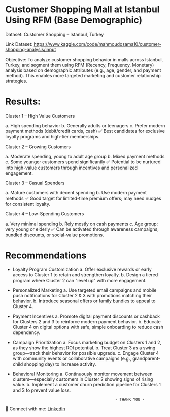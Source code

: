 # Customer Shopping Mall at Istanbul Using RFM (Base Demographic)

Dataset: Customer Shopping – Istanbul, Turkey

Link Dataset: https://www.kaggle.com/code/mahmoudosama10/customer-shopping-analysis/input

Objective:
To analyze customer shopping behavior in malls across Istanbul, Turkey, and segment them using RFM (Recency, Frequency, Monetary) analysis based on demographic attributes (e.g., age, gender, and payment method). This enables more targeted marketing and customer relationship strategies.

# Results:
Cluster 1 – High Value Customers

a. High spending behavior
b. Generally adults or teenagers
c. Prefer modern payment methods (debit/credit cards, cash)
✅ Best candidates for exclusive loyalty programs and high-tier memberships.

Cluster 2 – Growing Customers

a. Moderate spending, young to adult age group
b. Mixed payment methods
c. Some younger customers spend significantly
✅ Potential to be nurtured into high-value customers through incentives and personalized engagement.

Cluster 3 – Casual Spenders

a. Mature customers with decent spending
b. Use modern payment methods
✅ Good target for limited-time premium offers; may need nudges for consistent loyalty.

Cluster 4 – Low-Spending Customers

a. Very minimal spending
b. Rely mostly on cash payments
c. Age group: very young or elderly
✅ Can be activated through awareness campaigns, bundled discounts, or social-value promotions.

# Recommendations
- Loyalty Program Customization
a. Offer exclusive rewards or early access to Cluster 1 to retain and strengthen loyalty.
b. Design a tiered program where Cluster 2 can "level up" with more engagement.
- Personalized Marketing
a. Use targeted email campaigns and mobile push notifications for Cluster 2 & 3 with promotions matching their behavior.
b. Introduce seasonal offers or family bundles to appeal to Cluster 4.
- Payment Incentives
a. Promote digital payment discounts or cashback for Clusters 2 and 3 to reinforce modern payment behavior.
b. Educate Cluster 4 on digital options with safe, simple onboarding to reduce cash dependency.
- Campaign Prioritization
a. Focus marketing budget on Clusters 1 and 2, as they show the highest ROI potential.
b. Treat Cluster 3 as a swing group—track their behavior for possible upgrade.
c. Engage Cluster 4 with community events or collaborative campaigns (e.g., grandparent-child shopping day) to increase activity.
- Behavioral Monitoring
a. Continuously monitor movement between clusters—especially customers in Cluster 2 showing signs of rising value.
b. Implement a customer churn prediction pipeline for Clusters 1 and 3 to prevent value loss.


                                                   - THANK YOU -

🔗 Connect with me: [LinkedIn](https://linkedin.com/in/ferdypput)

